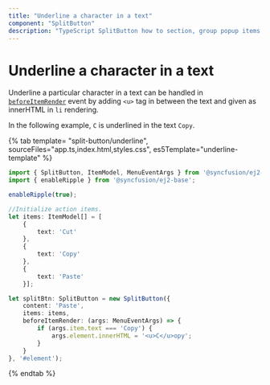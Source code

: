 ```yaml
---
title: "Underline a character in a text"
component: "SplitButton"
description: "TypeScript SplitButton how to section, group popup items using list view component, dialog open on popup item click."
---
```


# Underline a character in a text

Underline a particular character in a text can be handled in [`beforeItemRender`](../../api/split-button#beforeitemrender) event
by adding `<u>` tag in between the text and given as innerHTML in `li` rendering.

In the following example, `C` is underlined in the text `Copy`.

{% tab template= "split-button/underline", sourceFiles="app.ts,index.html,styles.css",
es5Template="underline-template" %}

```typescript
import { SplitButton, ItemModel, MenuEventArgs } from '@syncfusion/ej2-splitbuttons';
import { enableRipple } from '@syncfusion/ej2-base';

enableRipple(true);

//Initialize action items.
let items: ItemModel[] = [
    {
        text: 'Cut'
    },
    {
        text: 'Copy'
    },
    {
        text: 'Paste'
    }];

let splitBtn: SplitButton = new SplitButton({
    content: 'Paste',
    items: items,
    beforeItemRender: (args: MenuEventArgs) => {
        if (args.item.text === 'Copy') {
            args.element.innerHTML = '<u>C</u>opy';
        }
    }
}, '#element');

```

{% endtab %}